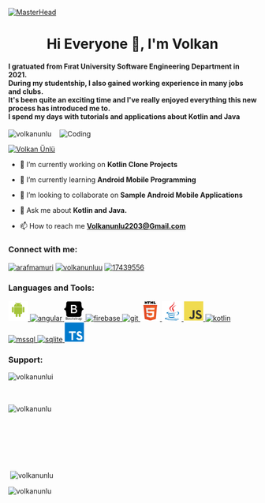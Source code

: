 [![MasterHead](https://1.bp.blogspot.com/-7A4WynwLsMw/XbBpCXG8fHI/AAAAAAAAMt4/uOa1bpLskYgrwGbllhSu2SDj_Mig8SXJQCLcBGAsYHQ/s1600/2000_600px.gif)](https://rishavchanda.io)
<h1 align="center">Hi Everyone 👋, I'm Volkan</h1>
<h4 align="left">I gratuated from Fırat University Software Engineering Department in 2021. <br>
  During my studentship, I also gained working experience in many jobs and clubs. <br>
  It's been quite an exciting time and I've really enjoyed everything this new process has introduced me to.<br>
  I spend my days with tutorials and applications about Kotlin and Java</h3>

<img align="right" alt="Coding" width="400" src="https://camo.githubusercontent.com/cae12fddd9d6982901d82580bdf321d81fb299141098ca1c2d4891870827bf17/68747470733a2f2f6d69726f2e6d656469756d2e636f6d2f6d61782f313336302f302a37513379765349765f7430696f4a2d5a2e676966">


<p align="left"> <img src="https://komarev.com/ghpvc/?username=volkanunlu&label=Profile%20views&color=0e75b6&style=flat" alt="volkanunlu" /> </p>

<p align="left"> <a href="https://twitter.com/Volkanunludev" target="blank"><img src="https://img.shields.io/twitter/follow/arafmamuri?logo=twitter&style=for-the-badge" alt="Volkan Ünlü" /></a> </p>

- 🔭 I’m currently working on **Kotlin Clone Projects**

- 🌱 I’m currently learning **Android Mobile Programming**

- 👯 I’m looking to collaborate on **Sample Android Mobile Applications**

- 💬 Ask me about **Kotlin and Java.**

- 📫 How to reach me **Volkanunlu2203@Gmail.com**

<h3 align="left">Connect with me:</h3>
<p align="left">
<a href="https://twitter.com/arafmamuri" target="blank"><img align="center" src="https://raw.githubusercontent.com/rahuldkjain/github-profile-readme-generator/master/src/images/icons/Social/twitter.svg" alt="arafmamuri" height="30" width="40" /></a>
<a href="https://linkedin.com/in/volkanunluu" target="blank"><img align="center" src="https://raw.githubusercontent.com/rahuldkjain/github-profile-readme-generator/master/src/images/icons/Social/linked-in-alt.svg" alt="volkanunluu" height="30" width="40" /></a>
<a href="https://stackoverflow.com/users/17439556" target="blank"><img align="center" src="https://raw.githubusercontent.com/rahuldkjain/github-profile-readme-generator/master/src/images/icons/Social/stack-overflow.svg" alt="17439556" height="30" width="40" /></a>
</p>

<h3 align="left">Languages and Tools:</h3>
<p align="left"> <a href="https://developer.android.com" target="_blank" rel="noreferrer"> <img src="https://raw.githubusercontent.com/devicons/devicon/master/icons/android/android-original-wordmark.svg" alt="android" width="40" height="40"/> </a> <a href="https://angular.io" target="_blank" rel="noreferrer"> <img src="https://angular.io/assets/images/logos/angular/angular.svg" alt="angular" width="40" height="40"/> </a> <a href="https://getbootstrap.com" target="_blank" rel="noreferrer"> <img src="https://raw.githubusercontent.com/devicons/devicon/master/icons/bootstrap/bootstrap-plain-wordmark.svg" alt="bootstrap" width="40" height="40"/> </a> <a href="https://firebase.google.com/" target="_blank" rel="noreferrer"> <img src="https://www.vectorlogo.zone/logos/firebase/firebase-icon.svg" alt="firebase" width="40" height="40"/> </a> <a href="https://git-scm.com/" target="_blank" rel="noreferrer"> <img src="https://www.vectorlogo.zone/logos/git-scm/git-scm-icon.svg" alt="git" width="40" height="40"/> </a> <a href="https://www.w3.org/html/" target="_blank" rel="noreferrer"> <img src="https://raw.githubusercontent.com/devicons/devicon/master/icons/html5/html5-original-wordmark.svg" alt="html5" width="40" height="40"/> </a> <a href="https://www.java.com" target="_blank" rel="noreferrer"> <img src="https://raw.githubusercontent.com/devicons/devicon/master/icons/java/java-original.svg" alt="java" width="40" height="40"/> </a> <a href="https://developer.mozilla.org/en-US/docs/Web/JavaScript" target="_blank" rel="noreferrer"> <img src="https://raw.githubusercontent.com/devicons/devicon/master/icons/javascript/javascript-original.svg" alt="javascript" width="40" height="40"/> </a> <a href="https://kotlinlang.org" target="_blank" rel="noreferrer"> 
 <img src="https://www.vectorlogo.zone/logos/kotlinlang/kotlinlang-icon.svg" alt="kotlin" width="40" height="40"/>
 </a> <a href="https://www.microsoft.com/en-us/sql-server" target="_blank" rel="noreferrer"> 
 <img src="https://www.svgrepo.com/show/303229/microsoft-sql-server-logo.svg" alt="mssql" width="40" height="40"/> </a> <a href="https://www.sqlite.org/" target="_blank" rel="noreferrer"> <img src="https://www.vectorlogo.zone/logos/sqlite/sqlite-icon.svg" alt="sqlite" width="40" height="40"/> </a> <a href="https://www.typescriptlang.org/" target="_blank" rel="noreferrer"> <img src="https://raw.githubusercontent.com/devicons/devicon/master/icons/typescript/typescript-original.svg" alt="typescript" width="40" height="40"/> </a> </p>

<h3 align="left">Support:</h3>
<p><a href="https://www.buymeacoffee.com/volkanunlui"> <img align="left" src="https://cdn.buymeacoffee.com/buttons/v2/default-yellow.png" height="50" width="210" alt="volkanunlui" /></a></p><br><br>
<br>
<p><img align="left" src="https://github-readme-stats.vercel.app/api/top-langs?username=volkanunlu&show_icons=true&locale=en&layout=compact" alt="volkanunlu" /></p>
<br>
<br><br><br><br><br><br>
<p>&nbsp;<img align="center" src="https://github-readme-stats.vercel.app/api?username=volkanunlu&show_icons=true&locale=en" alt="volkanunlu" /></p>
<p><img align="center" src="https://github-readme-streak-stats.herokuapp.com/?user=volkanunlu&" alt="volkanunlu" /></p>
